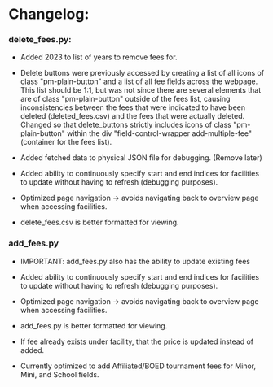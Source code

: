 # Changelog:

### delete_fees.py: 

* Added 2023 to list of years to remove fees for.

* Delete buttons were previously accessed by creating a list of all icons of class "pm-plain-button" and a list of all fee fields across the webpage. This list should be 1:1, but was not since there are several elements that are of class "pm-plain-button" outside of the fees list, causing inconsistencies between the fees that were indicated to have been deleted (deleted_fees.csv) and the fees that were actually deleted. Changed so that delete_buttons strictly includes icons of class "pm-plain-button" within the div "field-control-wrapper add-multiple-fee" (container for the fees list).

* Added fetched data to physical JSON file for debugging. (Remove later)

* Added ability to continuously specify start and end indices for facilities to update without having to refresh (debugging purposes).

* Optimized page navigation -> avoids navigating back to overview page when accessing facilities.

* delete_fees.csv is better formatted for viewing. 

### add_fees.py

* IMPORTANT: add_fees.py also has the ability to update existing fees 

* Added ability to continuously specify start and end indices for facilities to update without having to refresh (debugging purposes).

* Optimized page navigation -> avoids navigating back to overview page when accessing facilities.

* add_fees.py is better formatted for viewing.

* If fee already exists under facility, that the price is updated instead of added.

* Currently optimized to add Affiliated/BOED tournament fees for Minor, Mini, and School fields. 

